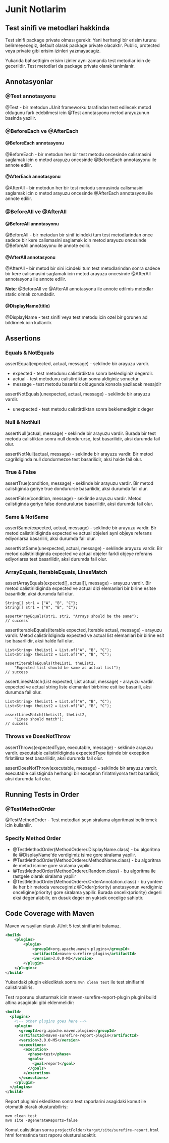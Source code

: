 # Junit Notlarim

## Test sinifi ve metodlari hakkinda

Test sinifi package private olması gerekir. Yani herhangi bir
erisim turunu belirmeyecegiz, default olarak package private
olacaktir. Public, protected veya private gibi erisim izinleri
yazmayacagiz.

Yukarida bahsettigim erisim izinler aynı zamanda test metodlar icin
de gecerlidir. Test metodlari da package private olarak tanimlanir.

## Annotasyonlar

### @Test annotasyonu

@Test - bir metodun JUnit frameworku tarafindan test edilecek
metod oldugunu fark edebilmesi icin @Test annotasyonu metod
arayuzunun basinda yazilir.

### @BeforeEach ve @AfterEach

#### @BeforeEach annotasyonu

@BeforeEach - bir metodun her bir test metodu oncesinde calismasini
saglamak icin o metod arayuzu oncesinde @BeforeEach annotasyonu ile
annote edilir.

#### @AfterEach annotasyonu

@AfterAll - bir metodun her bir test metodu sonrasinda calismasini
saglamak icin o metod arayuzu oncesinde @AfterEach annotasyonu ile
annote edilir.

### @BeforeAll ve @AfterAll

#### @BeforeAll annotasyonu

@BeforeAll - bir metodun bir sinif icindeki tum test metodlarindan
once sadece bir kere calismasini saglamak icin metod arayuzu oncesinde
@BeforeAll annotasyonu ile annote edilir.

#### @AfterAll annotasyonu

@AfterAll - bir metod bir sini icindeki tum test metodlarindan
sonra sadece bir kere calismasini saglamak icin metod arayuzu oncesinde
@AfterAll annotasyonu ile annote edilir.

__Note__: @BeforeAll ve @AfterAll annotasyonu ile annote edilmis
metodlar static olmak zorundadir.

#### @DisplayName(title)

@DisplayName - test sinifi veya test metodu icin ozel bir gorunen ad
bildirmek icin kullanilir.

## Assertions

### Equals & NotEquals

assertEqual(expected, actual, message) - seklinde bir
arayuzu vardir.

- expected - test metodunu calistirdiktan
  sonra beklediginiz degerdir.
- actual - test metodunu calistirdiktan sonra aldiginiz sonuctur
- message - test metodu basarisiz oldugunda konsola yazilacak mesajdir

assertNotEquals(unexpected, actual, message) -
seklinde bir arayuzu vardir.

- unexpected - test metodu calistirdiktan sonra beklemediginiz deger

### Null & NotNull

assertNull(actual, message) - seklinde bir arayuzu vardir. Burada
bir test metodu calistiktan sonra null dondururse, test basarilidir,
aksi durumda fail olur.

assertNotNull(actual, message) - seklinde bir arayuzu vardir. Bir
metod cagrildiginda null dondurmezse test basarilidir, aksi halde fail olur.

### True & False

assertTrue(condition, message) - seklinde bir arayuzu vardir. Bir metod
calistiginda geriye true dondururse basarilidir, aksi durumda fail olur.

assertFalse(condition, message) - seklinde arayuzu vardir. Metod
calistiginda geriye false dondurulurse basarilidir, aksi durumda
fail olur.

### Same & NotSame

assertSame(expected, actual, message) - seklinde bir arayuzu vardir. Bir
metod calistirildiginda expected ve actual objeleri ayni objeye referans
ediyorlarsa basariliri, aksi durumda fail olur.

assertNotSame(unexpected, actual, message) - seklinde arayuzu vardir. Bir
metod calistirildiginda expected ve actual objeler farkli objeye referans
ediyorlarsa test basarilidir, aksi durumda fail olur.

### ArrayEquals, IterableEquals, LinesMatch

assertArrayEquals(expected[], actual[], message) - arayuzu vardir. Bir metod
calistirildiginda expected ve actual dizi elemanlari bir birine esitse basarilidir,
aksi durumda fail olur.

```
String[] str1 = {"A", "B", "C"};
String[] str1 = {"A", "B", "C"};

assertArrayEquals(str1, str2, "Arrays should be the same");
// success
```

assertIterableEquals(Iterable<?> expected, Iterable<?> actual, message) - arayuzu
vardir. Metod calistirildiginda expected ve actual list elemanlari bir birine
esit ise basarilidir, aksi halde fail olur.

```
List<String> theList1 = List.of("A", "B", "C");
List<String> theList2 = List.of("A", "B", "C");

assertIterableEquals(theList1, theList2, 
    "Expected list should be same as actual list");
// success
```

assertLinesMatch(List<String> expected, List<String> actual, message) - arayuzu vardir.
expected ve actual string liste elemanlari birbirine esit ise basarili, aksi durumda
fail olur.

```
List<String> theList1 = List.of("A", "B", "C");
List<String> theList2 = List.of("A", "B", "C");

assertLinesMatch(theList1, theList2, 
    "Lines should match");
// success
```

### Throws ve DoesNotThrow

assertThrows(expectedType, executable, message) - seklinde arayuzu vardir. executable calistirildiginda
expectedType tipinde bir exception firlatilirsa test basarilidir, aksi durumda fail olur.

assertDoesNotThrow(executable, message) - seklinde bir arayuzu vardir. executable calistiginda
herhangi bir exception firlatmiyorsa test basarilidir, aksi durumda fail olur.

## Running Tests in Order

### @TestMethodOrder

@TestMethodOrder - Test metodlari şcşn siralama algoritmasi belirlemek icin kullanilir. 

### Specify Method Order

- @TestMethodOrder(MethodOrderer.DisplayName.class) - bu algoritma ile @DisplayName'de verdigimiz
isime gore siralama yapilir.
- @TestMethodOrder(MethodOrderer.MethodName.class) - bu algoritma ile metod ismine gore siralama
yapilir.
- @TestMethodOrder(MethodOrderer.Random.class) - bu algoritma ile rastgele olarak siralama
yapilir
- @TestMethodOrder(MethodOrderer.OrderAnnotation.class) - bu yontem ile her bir metoda verecegimiz
@Order(priority) anotasyonun verdigimiz onceligine(priority) gore siralama yapilir. Burada
oncelik(priority) degeri eksi deger alabilir, en dusuk deger en yuksek oncelige sahiptir.

## Code Coverage with Maven

Maven varsayilan olarak JUnit 5 test siniflarini bulamaz.

```xml
<build>
    <plugins>
        <plugin>
            <groupId>org.apache.maven.plugins</groupId>
            <artifactId>maven-surefire-plugin</artifactId>
            <version>3.0.0-M5</version>
        </plugin>
    </plugins>
</build>
```

Yukaridaki plugin eklediktek sonra `mvn clean test` ile test siniflarini calistirabiliris.

Test raporunu olusturmak icin maven-surefire-report-plugin plugini build
altina asagidaki gibi eklenmelidir:

```xml
<build>
  <plugins>
    <!-- other plugins goes here -->
    <plugin>
      <groupId>org.apache.maven.plugins</groupId>
      <artifactId>maven-surefire-report-plugin</artifactId>
      <version>3.0.0-M5</version>
      <executions>
        <execution>
          <phase>test</phase>
          <goals>
            <goal>report</goal>
          </goals>
        </execution>
      </executions>
    </plugin>
  </plugins>
</build>
```

Report pluginini ekledikten sonra test raporlarini asagidaki komut ile otomatik olarak olusturabiliris:

```shell
mvn clean test
mvn site -DgenerateReports=false
```

Komut calistiktan sonra `projectFolder/target/site/surefire-report.html` html formatinda test raporu 
olusturulacaktir.

